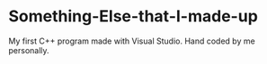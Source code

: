 # Something-Else-that-I-made-up
My first C++ program made with Visual Studio. Hand coded by me personally.

